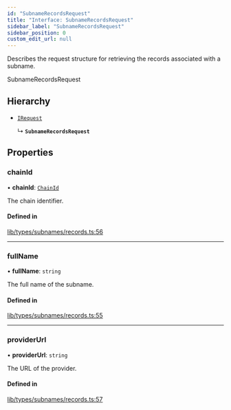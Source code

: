```yaml
---
id: "SubnameRecordsRequest"
title: "Interface: SubnameRecordsRequest"
sidebar_label: "SubnameRecordsRequest"
sidebar_position: 0
custom_edit_url: null
---
```


Describes the request structure for retrieving the records associated with a subname.

 SubnameRecordsRequest

## Hierarchy

- [`IRequest`](IRequest.md)

  ↳ **`SubnameRecordsRequest`**

## Properties

### chainId

• **chainId**: [`ChainId`](../modules.md#chainid)

The chain identifier.

#### Defined in

[lib/types/subnames/records.ts:56](https://github.com/JustaName-id/JustaName-sdk/blob/610ce53/packages/@justaname.id/sdk/src/lib/types/subnames/records.ts#L56)

___

### fullName

• **fullName**: `string`

The full name of the subname.

#### Defined in

[lib/types/subnames/records.ts:55](https://github.com/JustaName-id/JustaName-sdk/blob/610ce53/packages/@justaname.id/sdk/src/lib/types/subnames/records.ts#L55)

___

### providerUrl

• **providerUrl**: `string`

The URL of the provider.

#### Defined in

[lib/types/subnames/records.ts:57](https://github.com/JustaName-id/JustaName-sdk/blob/610ce53/packages/@justaname.id/sdk/src/lib/types/subnames/records.ts#L57)
